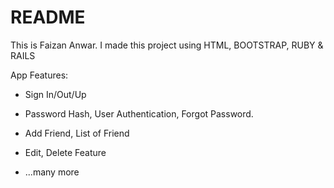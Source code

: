 # README

This is Faizan Anwar. I made this project using HTML, BOOTSTRAP, RUBY & RAILS

App Features:

* Sign In/Out/Up

* Password Hash, User Authentication, Forgot Password.

* Add Friend, List of Friend

* Edit, Delete Feature

* ...many more
